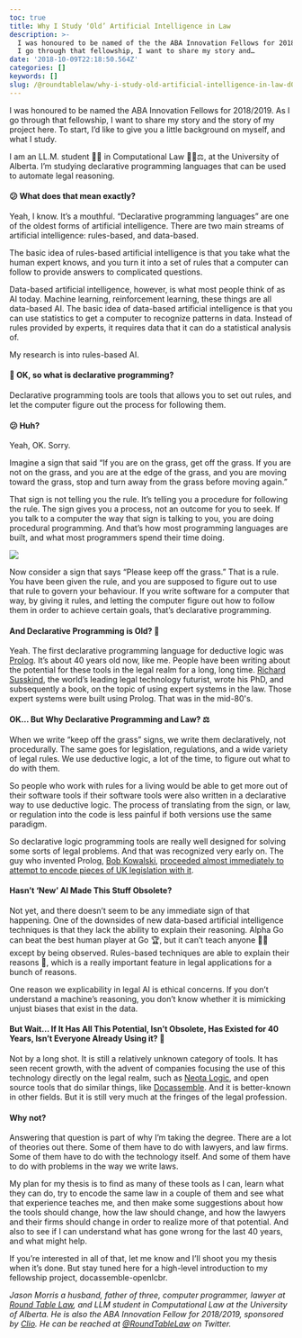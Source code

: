 ```yaml
---
toc: true
title: Why I Study ‘Old’ Artificial Intelligence in Law
description: >-
  I was honoured to be named of the the ABA Innovation Fellows for 2018/2019. As
  I go through that fellowship, I want to share my story and…
date: '2018-10-09T22:18:50.564Z'
categories: []
keywords: []
slug: /@roundtablelaw/why-i-study-old-artificial-intelligence-in-law-d0abf23e42aa
---
```


I was honoured to be named the ABA Innovation Fellows for 2018/2019. As I go through that fellowship, I want to share my story and the story of my project here. To start, I’d like to give you a little background on myself, and what I study.

I am an LL.M. student 👨‍🎓 in Computational Law 👨‍💻⚖, at the University of Alberta. I’m studying declarative programming languages that can be used to automate legal reasoning.

#### 😕 What does that mean exactly?

Yeah, I know. It’s a mouthful. “Declarative programming languages” are one of the oldest forms of artificial intelligence. There are two main streams of artificial intelligence: rules-based, and data-based.

The basic idea of rules-based artificial intelligence is that you take what the human expert knows, and you turn it into a set of rules that a computer can follow to provide answers to complicated questions.

Data-based artificial intelligence, however, is what most people think of as AI today. Machine learning, reinforcement learning, these things are all data-based AI. The basic idea of data-based artificial intelligence is that you can use statistics to get a computer to recognize patterns in data. Instead of rules provided by experts, it requires data that it can do a statistical analysis of.

My research is into rules-based AI.

#### 🤔 OK, so what is declarative programming?

Declarative programming tools are tools that allows you to set out rules, and let the computer figure out the process for following them.

#### 😕 Huh?

Yeah, OK. Sorry.

Imagine a sign that said “If you are on the grass, get off the grass. If you are not on the grass, and you are at the edge of the grass, and you are moving toward the grass, stop and turn away from the grass before moving again.”

That sign is not telling you the rule. It’s telling you a procedure for following the rule. The sign gives you a process, not an outcome for you to seek. If you talk to a computer the way that sign is talking to you, you are doing procedural programming. And that’s how most programming languages are built, and what most programmers spend their time doing.

![](/1__wplsvMzt6R__2zeJ8luzBHA.jpeg)

Now consider a sign that says “Please keep off the grass.” That is a rule. You have been given the rule, and you are supposed to figure out to use that rule to govern your behaviour. If you write software for a computer that way, by giving it rules, and letting the computer figure out how to follow them in order to achieve certain goals, that’s declarative programming.

#### And Declarative Programming is Old? 👴

Yeah. The first declarative programming language for deductive logic was [Prolog](https://en.wikipedia.org/wiki/Prolog). It’s about 40 years old now, like me. People have been writing about the potential for these tools in the legal realm for a long, long time. [Richard Susskind](http://www.susskind.com/), the world’s leading legal technology futurist, wrote his PhD, and subsequently a book, on the topic of using expert systems in the law. Those expert systems were built using Prolog. That was in the mid-80's.

#### OK… But Why Declarative Programming and Law? ⚖

When we write “keep off the grass” signs, we write them declaratively, not procedurally. The same goes for legislation, regulations, and a wide variety of legal rules. We use deductive logic, a lot of the time, to figure out what to do with them.

So people who work with rules for a living would be able to get more out of their software tools if their software tools were also written in a declarative way to use deductive logic. The process of translating from the sign, or law, or regulation into the code is less painful if both versions use the same paradigm.

So declarative logic programming tools are really well designed for solving some sorts of legal problems. And that was recognized very early on. The guy who invented Prolog, [Bob Kowalski](https://en.wikipedia.org/wiki/Robert_Kowalski), [proceeded almost immediately to attempt to encode pieces of UK legislation with it](http://opim.wharton.upenn.edu/~sok/papers/s/p370-sergot.pdf).

#### Hasn’t ‘New’ AI Made This Stuff Obsolete?

Not yet, and there doesn’t seem to be any immediate sign of that happening. One of the downsides of new data-based artificial intelligence techniques is that they lack the ability to explain their reasoning. Alpha Go can beat the best human player at Go 🏆, but it can’t teach anyone 👩‍🏫 except by being observed. Rules-based techniques are able to explain their reasons 💭, which is a really important feature in legal applications for a bunch of reasons.

One reason we explicability in legal AI is ethical concerns. If you don’t understand a machine’s reasoning, you don’t know whether it is mimicking unjust biases that exist in the data.

#### But Wait… If It Has All This Potential, Isn’t Obsolete, Has Existed for 40 Years, Isn’t Everyone Already Using it? 🤷‍

Not by a long shot. It is still a relatively unknown category of tools. It has seen recent growth, with the advent of companies focusing the use of this technology directly on the legal realm, such as [Neota Logic](https://www.neotalogic.com/), and open source tools that do similar things, like [Docassemble](https://docassemble.org/). And it is better-known in other fields. But it is still very much at the fringes of the legal profession.

#### Why not?

Answering that question is part of why I’m taking the degree. There are a lot of theories out there. Some of them have to do with lawyers, and law firms. Some of them have to do with the technology itself. And some of them have to do with problems in the way we write laws.

My plan for my thesis is to find as many of these tools as I can, learn what they can do, try to encode the same law in a couple of them and see what that experience teaches me, and then make some suggestions about how the tools should change, how the law should change, and how the lawyers and their firms should change in order to realize more of that potential. And also to see if I can understand what has gone wrong for the last 40 years, and what might help.

If you’re interested in all of that, let me know and I’ll shoot you my thesis when it’s done. But stay tuned here for a high-level introduction to my fellowship project, docassemble-openlcbr.

_Jason Morris a husband, father of three, computer programmer, lawyer at_ [_Round Table Law_](https://www.roundtablelaw.ca)_, and LLM student in Computational Law at the University of Alberta. He is also the ABA Innovation Fellow for 2018/2019, sponsored by_ [_Clio_](https://www.clio.com)_. He can be reached at_ [_@RoundTableLaw_](https://www.twitter.com/RoundTableLaw) _on Twitter._